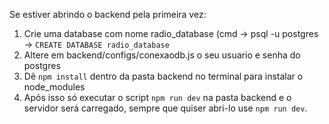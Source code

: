 Se estiver abrindo o backend pela primeira vez:

1) Crie uma database com nome radio_database (cmd -> psql -u postgres -> ```CREATE DATABASE radio_database```
2) Altere em backend/configs/conexaodb.js o seu usuario e senha do postgres
3) Dê ```npm install``` dentro da pasta backend no terminal para instalar o node_modules
4) Após isso só executar o script ```npm run dev``` na pasta backend e o servidor será carregado, sempre que quiser abri-lo use ```npm run dev```.
